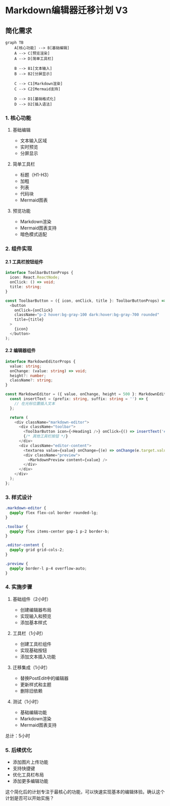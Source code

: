 # Markdown编辑器迁移计划 V3

## 简化需求

```mermaid
graph TB
    A[核心功能] --> B[基础编辑]
    A --> C[预览渲染]
    A --> D[简单工具栏]
    
    B --> B1[文本输入]
    B --> B2[分屏显示]
    
    C --> C1[Markdown渲染]
    C --> C2[Mermaid支持]
    
    D --> D1[基础格式化]
    D --> D2[插入语法]
```

### 1. 核心功能

1. 基础编辑
   - 文本输入区域
   - 实时预览
   - 分屏显示

2. 简单工具栏
   - 标题（H1-H3）
   - 加粗
   - 列表
   - 代码块
   - Mermaid图表

3. 预览功能
   - Markdown渲染
   - Mermaid图表支持
   - 暗色模式适配

### 2. 组件实现

#### 2.1 工具栏按钮组件
```typescript
interface ToolbarButtonProps {
  icon: React.ReactNode;
  onClick: () => void;
  title: string;
}

const ToolbarButton = ({ icon, onClick, title }: ToolbarButtonProps) => (
  <button
    onClick={onClick}
    className="p-2 hover:bg-gray-100 dark:hover:bg-gray-700 rounded"
    title={title}
  >
    {icon}
  </button>
);
```

#### 2.2 编辑器组件
```typescript
interface MarkdownEditorProps {
  value: string;
  onChange: (value: string) => void;
  height?: number;
  className?: string;
}

const MarkdownEditor = ({ value, onChange, height = 500 }: MarkdownEditorProps) => {
  const insertText = (prefix: string, suffix: string = '') => {
    // 在光标位置插入文本
  };

  return (
    <div className="markdown-editor">
      <div className="toolbar">
        <ToolbarButton icon={<Heading1 />} onClick={() => insertText('# ')} />
        {/* 其他工具栏按钮 */}
      </div>
      <div className="editor-content">
        <textarea value={value} onChange={(e) => onChange(e.target.value)} />
        <div className="preview">
          <MarkdownPreview content={value} />
        </div>
      </div>
    </div>
  );
};
```

### 3. 样式设计

```css
.markdown-editor {
  @apply flex flex-col border rounded-lg;
}

.toolbar {
  @apply flex items-center gap-1 p-2 border-b;
}

.editor-content {
  @apply grid grid-cols-2;
}

.preview {
  @apply border-l p-4 overflow-auto;
}
```

### 4. 实施步骤

1. 基础组件（2小时）
   - 创建编辑器布局
   - 实现输入和预览
   - 添加基本样式

2. 工具栏（1小时）
   - 创建工具栏组件
   - 实现基础按钮
   - 添加文本插入功能

3. 迁移集成（1小时）
   - 替换PostEdit中的编辑器
   - 更新样式和主题
   - 删除旧依赖

4. 测试（1小时）
   - 基础编辑功能
   - Markdown渲染
   - Mermaid图表支持

总计：5小时

### 5. 后续优化

- 添加图片上传功能
- 支持快捷键
- 优化工具栏布局
- 添加更多编辑功能

这个简化后的计划专注于最核心的功能，可以快速实现基本的编辑体验。确认这个计划是否可以开始实施？
